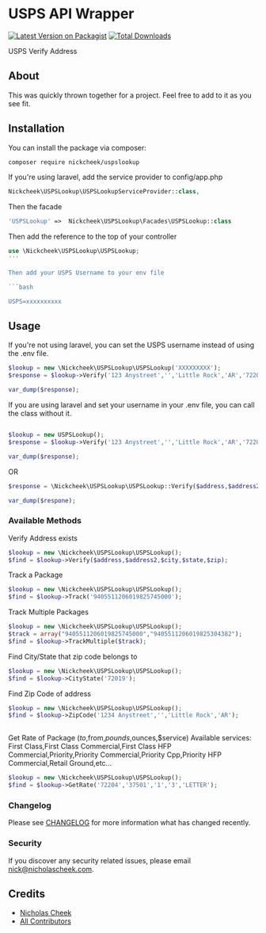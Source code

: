 # USPS API Wrapper

[![Latest Version on Packagist](https://img.shields.io/packagist/v/nickcheek/uspslookup.svg?style=flat-square)](https://packagist.org/packages/nickcheek/uspslookup)
[![Total Downloads](https://img.shields.io/packagist/dt/nickcheek/uspslookup.svg?style=flat-square)](https://packagist.org/packages/nickcheek/uspslookup)

USPS Verify Address

## About

This was quickly thrown together for a project.  Feel free to add to it as you see fit.  

## Installation

You can install the package via composer:

```bash
composer require nickcheek/uspslookup

```
If you're using laravel, add the service provider to config/app.php
```php
Nickcheek\USPSLookup\USPSLookupServiceProvider::class,
```
Then the facade
```php
'USPSLookup' =>  Nickcheek\USPSLookup\Facades\USPSLookup::class
```
Then add the reference to the top of your controller
```php
use \Nickcheek\USPSLookup\USPSLookup;
'''

Then add your USPS Username to your env file

```bash

USPS=xxxxxxxxxx
```

## Usage
If you're not using laravel, you can set the USPS username instead of using the .env file.

``` php
$lookup = new \Nickcheek\USPSLookup\USPSLookup('XXXXXXXXX');
$response = $lookup->Verify('123 Anystreet','','Little Rock','AR','72204');

var_dump($response);

```
If you are using laravel and set your username in your .env file, you can call the class without it.

``` php

$lookup = new USPSLookup();
$response = $lookup->Verify('123 Anystreet','','Little Rock','AR','72204');

var_dump($response);

```
OR

``` php
$response = \Nickcheek\USPSLookup\USPSLookup::Verify($address,$address2,$city,$state,$zip);

var_dump($respone);

```

### Available Methods
Verify Address exists

``` php
$lookup = new \Nickcheek\USPSLookup\USPSLookup();
$find = $lookup->Verify($address,$address2,$city,$state,$zip);

```


Track a Package

``` php
$lookup = new \Nickcheek\USPSLookup\USPSLookup();
$find = $lookup->Track('9405511206019825745000');

```

Track Multiple Packages

``` php
$lookup = new \Nickcheek\USPSLookup\USPSLookup();
$track = array("9405511206019825745000","9405511206019825304382");
$find = $lookup->TrackMultiple($track);

```

Find City/State that zip code belongs to

```php
$lookup = new \Nickcheek\USPSLookup\USPSLookup();
$find = $lookup->CityState('72019');

```
Find Zip Code of address

```php 
$lookup = new \Nickcheek\USPSLookup\USPSLookup();
$find = $lookup->ZipCode('1234 Anystreet','','Little Rock','AR');
	   
```
Get Rate of Package
($to,$from,$pounds,$ounces,$service)
Available services: 
First Class,First Class Commercial,First Class  HFP Commercial,Priority,Priority Commercial,Priority Cpp,Priority HFP Commercial,Retail Ground,etc...

```php
$lookup = new \Nickcheek\USPSLookup\USPSLookup();
$find = $lookup->GetRate('72204','37501','1','3','LETTER');

```

### Changelog

Please see [CHANGELOG](CHANGELOG.md) for more information what has changed recently.


### Security

If you discover any security related issues, please email nick@nicholascheek.com.

## Credits

- [Nicholas Cheek](https://github.com/nickcheek)
- [All Contributors](../../contributors)



